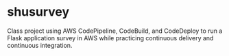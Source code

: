 # shusurvey

Class project using AWS CodePipeline, CodeBuild, and CodeDeploy to run a Flask application survey in AWS while practicing continuous delivery and continuous integration.
